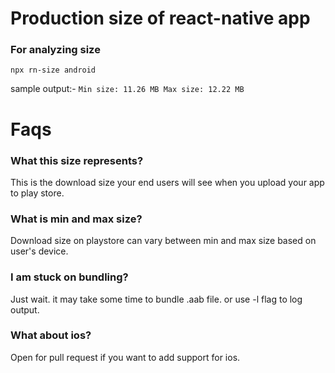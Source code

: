 # Production size of react-native app

### For analyzing size

```
npx rn-size android
```

sample output:-
`Min size: 11.26 MB Max size: 12.22 MB`

# Faqs

### What this size represents?

This is the download size your end users will see when you upload your app to play store.

### What is min and max size?

Download size on playstore can vary between min and max size based on user's device.

### I am stuck on bundling?

Just wait. it may take some time to bundle .aab file. or use -l flag to log output.

### What about ios?

Open for pull request if you want to add support for ios.
